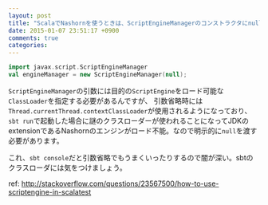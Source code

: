 ```yaml
---
layout: post
title: "ScalaでNashornを使うときは、ScriptEngineManagerのコンストラクタにnullを渡す必要がある"
date: 2015-01-07 23:51:17 +0900
comments: true
categories: 
---
```


```scala
import javax.script.ScriptEngineManager
val engineManager = new ScriptEngineManager(null);
```

`ScriptEngineManager`の引数には目的の`ScriptEngine`をロード可能な`ClassLoader`を指定する必要があるんですが、
引数省略時には`Thread.currentThread.contextClassLoader`が使用されるようになっており、`sbt run`で起動した場合に謎のクラスローダーが使われることになってJDKのextensionであるNashornのエンジンがロード不能。なので明示的に`null`を渡す必要があります。

これ、`sbt console`だと引数省略でもうまくいったりするので闇が深い。sbtのクラスローダには気をつけましょう。

ref: http://stackoverflow.com/questions/23567500/how-to-use-scriptengine-in-scalatest

